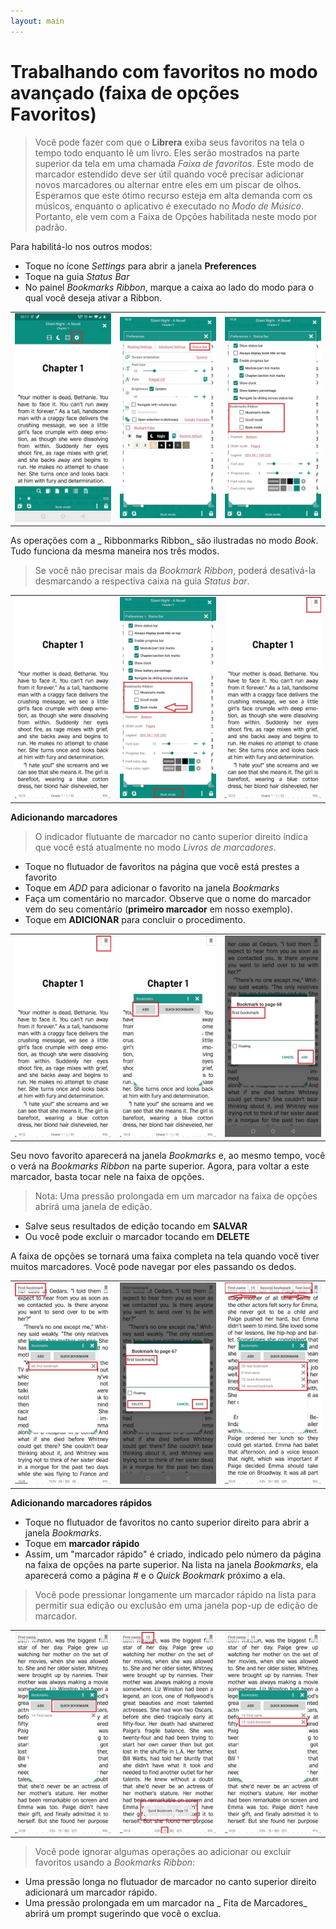 ```yaml
---
layout: main
---
```


# Trabalhando com favoritos no modo avançado (faixa de opções Favoritos)

> Você pode fazer com que o **Librera** exiba seus favoritos na tela o tempo todo enquanto lê um livro. Eles serão mostrados na parte superior da tela em uma chamada _Faixa de favoritos_. Este modo de marcador estendido deve ser útil quando você precisar adicionar novos marcadores ou alternar entre eles em um piscar de olhos.
> Esperamos que este ótimo recurso esteja em alta demanda com os músicos, enquanto o aplicativo é executado no _Modo de Músico_. Portanto, ele vem com a Faixa de Opções habilitada neste modo por padrão.

Para habilitá-lo nos outros modos:

* Toque no ícone _Settings_ para abrir a janela **Preferences**
* Toque na guia _Status Bar_
* No painel _Bookmarks Ribbon_, marque a caixa ao lado do modo para o qual você deseja ativar a Ribbon.

||||
|-|-|-|
|![](1.jpg)|![](2.jpg)|![](3.jpg)|

As operações com a _ Ribbonmarks Ribbon_ são ilustradas no modo _Book_. Tudo funciona da mesma maneira nos três modos.

> Se você não precisar mais da _Bookmark Ribbon_, poderá desativá-la desmarcando a respectiva caixa na guia _Status bar_.

||||
|-|-|-|
|![](4.jpg)|![](5.jpg)|![](6.jpg)|


**Adicionando marcadores**

> O indicador flutuante de marcador no canto superior direito indica que você está atualmente no modo _Livros de marcadores_.

* Toque no flutuador de favoritos na página que você está prestes a favorito
* Toque em _ADD_ para adicionar o favorito na janela _Bookmarks_
* Faça um comentário no marcador. Observe que o nome do marcador vem do seu comentário (**primeiro marcador** em nosso exemplo).
* Toque em **ADICIONAR** para concluir o procedimento.

||||
|-|-|-|
|![](7.jpg)|![](8.jpg)|![](9.jpg)|

Seu novo favorito aparecerá na janela _Bookmarks_ e, ao mesmo tempo, você o verá na _Bookmarks Ribbon_ na parte superior. Agora, para voltar a este marcador, basta tocar nele na faixa de opções.

> Nota: Uma pressão prolongada em um marcador na faixa de opções abrirá uma janela de edição.
* Salve seus resultados de edição tocando em **SALVAR**
* Ou você pode excluir o marcador tocando em **DELETE**

A faixa de opções se tornará uma faixa completa na tela quando você tiver muitos marcadores. Você pode navegar por eles passando os dedos.

||||
|-|-|-|
|![](10.jpg)|![](15.jpg)|![](11.jpg)|

**Adicionando marcadores rápidos**

* Toque no flutuador de favoritos no canto superior direito para abrir a janela _Bookmarks_.
* Toque em **marcador rápido**
* Assim, um &quot;marcador rápido&quot; é criado, indicado pelo número da página na faixa de opções na parte superior. Na lista na janela _Bookmarks_, ela aparecerá como a página # e o _Quick Bookmark_ próximo a ela.
> Você pode pressionar longamente um marcador rápido na lista para permitir sua edição ou exclusão em uma janela pop-up de edição de marcador.

||||
|-|-|-|
|![](12.jpg)|![](13.jpg)|![](14.jpg)|

> Você pode ignorar algumas operações ao adicionar ou excluir favoritos usando a _Bookmarks Ribbon_:

* Uma pressão longa no flutuador de marcador no canto superior direito adicionará um marcador rápido.
* Uma pressão prolongada em um marcador na _ Fita de Marcadores_ abrirá um prompt sugerindo que você o exclua.
